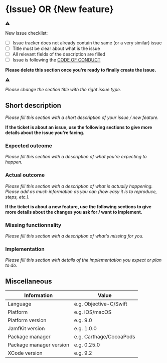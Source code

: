 # {Issue} OR {New feature} #

:warning:

New issue checklist:

- [ ] Issue tracker does not already contain the same (or a very similar) issue
- [ ] Title must be clear about what is the issue
- [ ] All relevant fields of the description are filled
- [ ] Issue is following the [CODE OF CONDUCT](https://github.com/Ethenyl/JamfKit/blob/master/CODE_OF_CONDUCT.md)

**Please delete this section once you're ready to finally create the issue.**

:warning:

*Please change the section title with the right issue type.*

## Short description ##

*Please fill this section with a short description of your issue / new feature.*

**If the ticket is about an issue, use the following sections to give more details about the issue you're facing.**

### Expected outcome ###

*Please fill this section with a description of what you're expecting to happen.*

### Actual outcome ###

*Please fill this section with a description of what is actually happening. Please add as much information as you can (how easy it is to reproduce, steps, etc.).*

**If the ticket is about a new feature, use the following sections to give more details about the changes you ask for / want to implement.**

### Missing functionnality ###

*Please fill this section with a description of what's missing for you.*

### Implementation ###

*Please fill this section with details of the implementation you expect or plan to do.*

## Miscellaneous ##

Information                   | Value                        |
------------------------------|------------------------------|
Language                      | e.g. Objective-C/Swift
Platform                      | e.g. iOS/macOS
Platform version              | e.g. 9.0
JamfKit version               | e.g. 1.0.0
Package manager               | e.g. Carthage/CocoaPods
Package manager version       | e.g. 0.25.0
XCode version                 | e.g. 9.2
